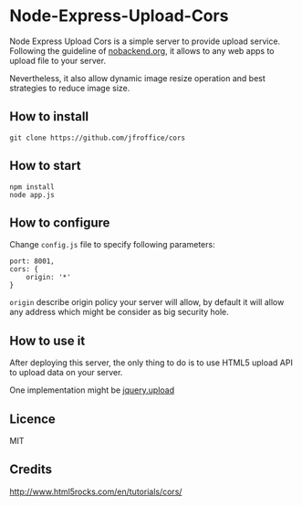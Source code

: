 Node-Express-Upload-Cors
========================
Node Express Upload Cors is a simple server to provide upload service.
Following the guideline of [nobackend.org](http://nobackend.org/), it allows to any web apps to upload file to your server.

Nevertheless, it also allow dynamic image resize operation and best strategies to reduce image size.

How to install
--------------
```
git clone https://github.com/jfroffice/cors
```

How to start
------------
```
npm install
node app.js
```

How to configure
----------------
Change ```config.js``` file to specify following parameters:
```
port: 8001,
cors: {
    origin: '*'
}
```
```origin``` describe origin policy your server will allow, by default it will allow any address which might be consider as big security hole.

How to use it
-------------
After deploying this server, the only thing to do is to use HTML5 upload API to upload data on your server.

One implementation might be [jquery.upload](https://github.com/jfroffice/jquery.upload)

Licence
-------
MIT

Credits
-------
http://www.html5rocks.com/en/tutorials/cors/

